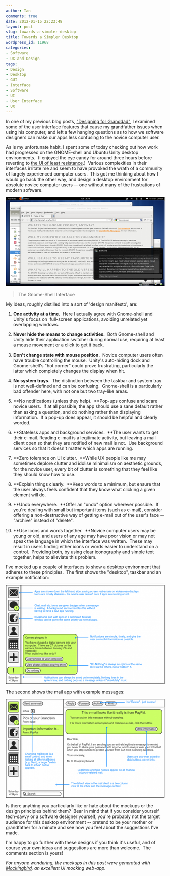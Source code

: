 ```yaml
---
author: Ian
comments: true
date: 2012-01-15 22:23:48
layout: post
slug: towards-a-simpler-desktop
title: Towards a Simpler Desktop
wordpress_id: 11968
categories:
- Software
- UX and Design
tags:
- Design
- Desktop
- GUI
- Interface
- Software
- UI
- User Interface
- UX
---
```


In one of my previous blog posts, ["Designing for Granddad"](/blog/designing-for-granddad), I examined some of the user interface features that cause my grandfather issues when using his computer, and left a few hanging questions as to how we software designers can make our apps less confusing to the novice computer user.

As is my unfortunate habit, I spent some of today checking out how work had progressed on the GNOME-shell and Ubuntu Unity desktop environments.  (I enjoyed the eye candy for around three hours before reverting to [the UI of least resistance](/blog/the-ui-of-least-resistance).)  Various complexities in their interfaces irritate me and seem to have provoked the wrath of a community of largely experienced computer users.  This got me thinking about how I would go back the other way, and design a desktop environment for absolute novice computer users -- one without many of the frustrations of modern software.

[![Gnome-Shell Screenshot](/blog/2012/01/chat_reply-600x337.png)](/blog/2012/01/chat_reply.png)

> The Gnome-Shell Interface

My ideas, roughly distilled into a sort of 'design manifesto', are:

  1. **One activity at a time.**  Here I actually agree with Gnome-shell and Unity's focus on  full-screen applications, avoiding unrelated yet overlapping windows.

	
  2. **Never hide the means to change activities.**  Both Gnome-shell and Unity hide their application switcher during normal use, requiring at least a mouse movement or a click to get it back.

	
  3. **Don't change state with mouse position.**  Novice computer users often have trouble controlling the mouse.  Unity's auto-hiding dock and Gnome-shell's "hot corner" could prove frustrating, particularly the latter which completely changes the display when hit.

	
  4. **No system trays.**  The distinction between the taskbar and system tray is not well-defined and can be confusing.  Gnome-shell is a particularly bad offender here, with not one but two tray-like areas.

	
  5. **No notifications (unless they help).  **Pop-ups confuse and scare novice users.  If at all possible, the app should use a sane default rather than asking a question, and do nothing rather than displaying information.  If a pop-up does appear, it should be helpful and clearly worded.

	
  6. **Stateless apps and background services.  **The user wants to get their e-mail. Reading e-mail is a legitimate activity, but leaving a mail client open so that they are notified of new mail is not.  Use background services so that it doesn't matter which apps are running.

	
  7. **Zero tolerance on UI clutter.  **While UX people like me may sometimes deplore clutter and idolise minimalism on aesthetic grounds, for the novice user, every bit of clutter is something that they feel like they should know how to use.

	
  8. **Explain things clearly.  **Keep words to a minimum, but ensure that the user always feels confident that they know what clicking a given element will do.

	
  9. **Undo everywhere.  **Offer an "undo" option wherever possible.  If you're dealing with small but important items (such as e-mail), consider offering a non-destructive way of getting e-mail out of the user's face -- "archive" instead of "delete".

	
  10. **Use icons and words together.  **Novice computer users may be young or old, and users of any age may have poor vision or may not speak the language in which the interface was written.  These may result in users finding either icons or words easier to understand on a control.  Providing both, by using clear iconography and simple text together, helps to alleviate this problem.

I've mocked up a couple of interfaces to show a desktop environment that adheres to these principles.  The first shows the "desktop", taskbar and an example notification:

[![Simple Desktop Environment - Taskbar & Notifications](/blog/2012/01/1.-Taskbar-Notifications-600x374.png)](/blog/2012/01/1.-Taskbar-Notifications.png)

The second shows the mail app with example messages:

[![Simple Desktop Environment - E-mail App](/blog/2012/01/2.-Apps-600x373.png)](/blog/2012/01/2.-Apps.png)

Is there anything you particularly like or hate about the mockups or the design principles behind them?  Bear in mind that if you consider yourself tech-savvy or a software designer yourself, you're probably not the target audience for this desktop environment -- pretend to be your mother or grandfather for a minute and see how you feel about the suggestions I've made.

I'm happy to go further with these designs if you think it's useful, and of course your own ideas and suggestions are more than welcome.  The comments section is yours!

_For anyone wondering, the mockups in this post were generated with [Mockingbird](https://gomockingbird.com/), an excellent UI mocking web-app._
